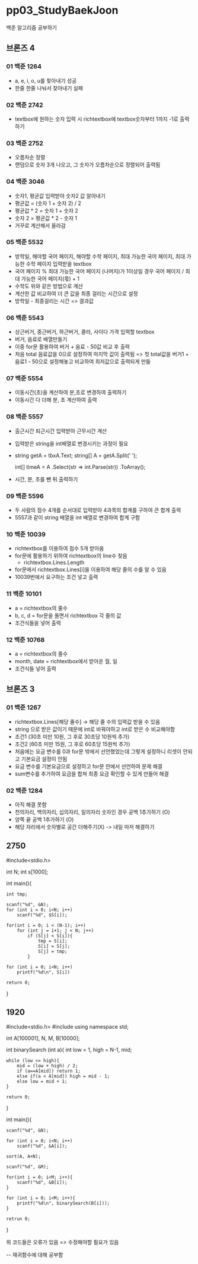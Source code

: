 # pp03_StudyBaekJoon
백준 알고리즘 공부하기

## 브론즈 4
### 01 백준 1264
- a, e, i, o, u를 찾아내기 성공
- 한줄 한줄 나눠서 찾아내기 실패

### 02 백준 2742
- textbox에 원하는 숫자 입력 시 richtextbox에 textbox숫자부터 1까지 -1로 출력하기

### 03 백준 2752
- 오름차순 정렬
- 랜덤으로 숫자 3개 나오고, 그 숫자가 오름차순으로 정렬되어 출력됨

### 04 백준 3046
- 숫자1, 평균값 입력받아 숫자2 값 알아내기
- 평균값 = (숫자 1 + 숫자 2) / 2
- 평균값 * 2 = 숫자 1 + 숫자 2
- 숫자 2 = 평균값 * 2 - 숫자 1
- 거꾸로 계산해서 올라감

### 05 백준 5532
- 방학일, 해야할 국어 페이지, 해야할 수학 페이지, 최대 가능한 국어 페이지, 최대 가능한 수학 페이지 입력받을 textbox
- 국어 페이지 % 최대 가능한 국어 페이지 (나머지)가 1이상일 경우 국어 페이지 / 최대 가능한 국어 페이지(몫) + 1
- 수학도 위와 같은 방법으로 계산
- 계산한 값 비교하여 더 큰 값을 최종 걸리는 시간으로 설정
- 방학일 - 최종걸리는 시간 => 결과값

### 06 백준 5543
- 상근버거, 중근버거, 하근버거, 콜라, 사이다 가격 입력할 textbox
- 버거, 음료로 배열만들기
- 이중 for문 활용하여 버거 + 음료 - 50값 비교 후 출력
- 처음 total 음료값을 0으로 설정하여 마지막 값이 출력됨 => 첫 total값을 버거1 + 음료1 - 50으로 설정해놓고 비교하여 최저값으로 출력되게 만듦

### 07 백준 5554
- 이동시간(초)을 계산하여 분,초로 변경하여 출력하기
- 이동시간 다 더해 분, 초 계산하여 출력

### 08 백준 5557
- 출근시간 퇴근시간 입력받아 근무시간 계산
- 입력받은 string을 int배열로 변경시키는 과정이 필요
- string getA = tbxA.Text;
  string[] A = getA.Split(' ');

  int[] timeA = A
      .Select(str => int.Parse(str))
      .ToArray();
- 시간, 분, 초를 뺀 뒤 출력하기

### 09 백준 5596
- 두 사람의 점수 4개를 순서대로 입력받아 4과목의 합계를 구하여 큰 합계 출력
- 5557과 같이 string 배열을 int 배열로 변경하여 합계 구함

### 10 백준 10039
- richtextbox를 이용하여 점수 5개 받아옴
- for문에 활용하기 위하여 richtextbox의 line수 찾음
  - richtextbox.Lines.Length
- for문에서 richtextbox.Lines[i]을 이용하여 해당 줄의 수를 알 수 있음
- 10039번에서 요구하는 조건 넣고 출력

### 11 백준 10101
- a = richtextbox의 줄수
- b, c, d = for문을 돌면서 richtextbox 각 줄의 값
- 조건식들을 넣어 출력

### 12 백준 10768
- a = richtextbox의 줄수
- month, date = richtextbox에서 받아온 월, 일
- 조건식들 넣어 출력


## 브론즈 3
### 01 백준 1267
- richtextbox.Lines[해당 줄수] -> 해당 줄 수의 입력값 받을 수 있음
- string 으로 받은 값이기 때문에 int로 바꿔야하고 int로 받은 수 비교해야함
- 조건1 (30초 미만 10원, 그 후로 30초당 10원씩 추가)
- 조건2 (60초 미만 15원, 그 후로 60초당 15원씩 추가)
- 처음에는 요금 변수를 0과 for문 밖에서 선언했었는데 그렇게 설정하니 리셋이 안되고 기본요금 설정이 안됨
- 요금 변수를 기본요금으로 설정하고 for문 안에서 선언하여 문제 해결
- sum변수를 추가하여 요금을 합쳐 최종 요금 확인할 수 있게 만들어 해결

### 02 백준 1284
- 아직 해결 못함
- 천의자리, 백의자리, 십의자리, 일의자리 숫자인 경우 공백 1추가하기 (O)
- 양쪽 끝 공백 1추가하기 (O)
- 해당 자리에서 숫자별로 공간 더해주기(X) -> 내일 마저 해결하기

## 2750 
#include<stdio.h>

int N;
int s[1000];

int main(){
    
    int tmp;
    
    scanf("%d", &N);
    for (int i = 0; i<N; i++)
        scanf("%d", $S[i]);
    
    for(int i = 0; i < (N-1); i++)
        for (int j = i+1; j < N; j++)
            if (S[j] < S[i]){
                tmp = S[i];
                S[i] = S[j];
                S[j] = tmp;
            }
    
    for (int i = 0; i<N; i++)
        printf("%d\n", S[i])
    
    return 0;
}

## 1920
#include<stdio.h>
#include<algorithm>
using namespace std;

int A[100001], N, M, B[10000];

int binarySearch (int a){
    int low = 1, high = N-1, mid;
    
    while (low <= high){
        mid = (low + high) / 2;
        if (a==A[mid]) return 1;
        else if(a < A[mid]) high = mid - 1;
        else low = mid + 1;
    }
    
    return 0;
}

int main(){

    scanf("%d", &N);
    
    for (int i = 0; i<N; i++)
        scanf("%d", &A[i]);
    
    sort(A, A+N);
        
    scanf("%d", &M);
    
    for(int i = 0; i<M; i++){
        scanf("%d", &B[i]);
    }
    
    for (int i = 0; i<M; i++){
        printf("%d\n", binarySearch(B[i]));
    }
    
    retrun 0;
}

위 코드들은 오류가 있음 => 수정해야할 필요가 있음

-- 재귀함수에 대해 공부함

